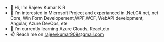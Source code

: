 - 👋 Hi, I’m Rajeev Kumar K R
- 👀 I’m interested in Microsoft Project and experianced in .Net,C#.net,.net Core, Win Form Developement,WPF,WCF, WebAPI development, Angular, Azure DevOps, ete
- 🌱 I’m currently learning Azure Clouds, React,etx
- 📫 Reach me on rajeevkumar909@gmail.com

<!---
rajeevelanthur/rajeevelanthur is a ✨ special ✨ repository because its `README.md` (this file) appears on your GitHub profile.
You can click the Preview link to take a look at your changes.
--->

